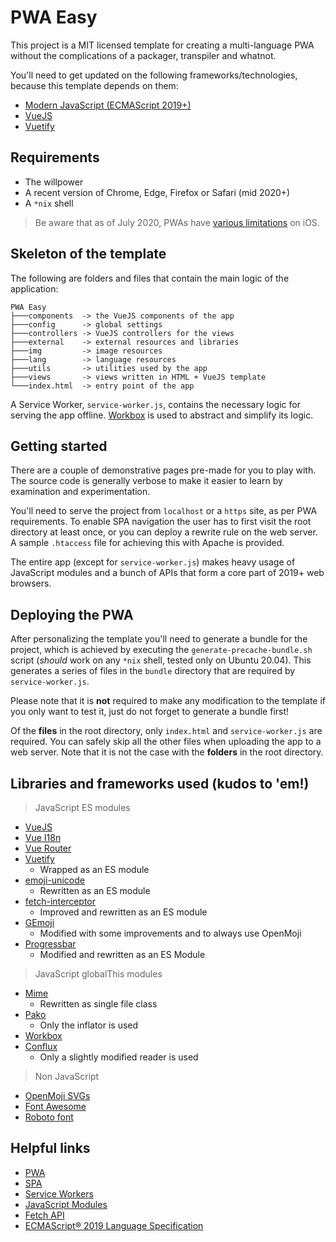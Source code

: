 # PWA Easy

This project is a MIT licensed template for creating a multi-language PWA without the complications of a packager, transpiler and whatnot.

You'll need to get updated on the following frameworks/technologies, because this template depends on them:

* [Modern JavaScript (ECMAScript 2019+)](https://developer.mozilla.org/en-US/docs/Web/JavaScript/Language_Resources)
* [VueJS](https://vuejs.org/)
* [Vuetify](https://vuetifyjs.com/)

## Requirements

* The willpower
* A recent version of Chrome, Edge, Firefox or Safari (mid 2020+)
* A `*nix` shell

> Be aware that as of July 2020, PWAs have [various limitations](https://yourstory.com/mystory/crucial-limitations-pwa-ios) on iOS.

## Skeleton of the template

The following are folders and files that contain the main logic of the application:

```
PWA Easy
├───components  -> the VueJS components of the app
├───config      -> global settings
├───controllers -> VueJS controllers for the views
├───external    -> external resources and libraries
├───img         -> image resources
├───lang        -> language resources
├───utils       -> utilities used by the app
├───views       -> views written in HTML + VueJS template
└───index.html  -> entry point of the app
```

A Service Worker, `service-worker.js`, contains the necessary logic for serving the app offline. [Workbox](https://developers.google.com/web/tools/workbox/) is used to abstract and simplify its logic.

## Getting started

There are a couple of demonstrative pages pre-made for you to play with. The source code is generally verbose to make it easier to learn by examination and experimentation.

You'll need to serve the project from `localhost` or a `https` site, as per PWA requirements. To enable SPA navigation the user has to first visit the root directory at least once, or you can deploy a rewrite rule on the web server. A sample `.htaccess` file for achieving this with Apache is provided.

The entire app (except for `service-worker.js`) makes heavy usage of JavaScript modules and a bunch of APIs that form a core part of 2019+ web browsers.

## Deploying the PWA

After personalizing the template you'll need to generate a bundle for the project, which is achieved by executing the `generate-precache-bundle.sh` script (_should_ work on any `*nix` shell, tested only on Ubuntu 20.04). This generates a series of files in the `bundle` directory that are required by `service-worker.js`.

Please note that it is **not** required to make any modification to the template if you only want to test it, just do not forget to generate a bundle first!

Of the **files** in the root directory, only `index.html` and `service-worker.js` are required. You can safely skip all the other files when uploading the app to a web server. Note that it is not the case with the **folders** in the root directory.  

## Libraries and frameworks used (kudos to 'em!)

> JavaScript ES modules

* [VueJS](https://vuejs.org/)
* [Vue I18n](https://github.com/kazupon/vue-i18n)
* [Vue Router](https://github.com/vuejs/vue-router)
* [Vuetify](https://vuetifyjs.com/)
  * Wrapped as an ES module
* [emoji-unicode](https://github.com/IonicaBizau/emoji-unicode/)
  * Rewritten as an ES module
* [fetch-interceptor](https://github.com/itsfadnis/fetch-interceptor/)
  * Improved and rewritten as an ES module
* [GEmoji](https://github.com/github/g-emoji-element/)
  * Modified with some improvements and to always use OpenMoji
* [Progressbar](https://github.com/shashibeit/progressbar/)
  * Modified and rewritten as an ES Module

> JavaScript globalThis modules

* [Mime](https://github.com/broofa/mime/)
  * Rewritten as single file class
* [Pako](https://github.com/nodeca/pako/)
  * Only the inflator is used
* [Workbox](https://github.com/GoogleChrome/workbox/)
* [Conflux](https://github.com/transcend-io/conflux)
  * Only a slightly modified reader is used

> Non JavaScript

* [OpenMoji SVGs](https://github.com/hfg-gmuend/openmoji/)
* [Font Awesome](https://github.com/FortAwesome/Font-Awesome)
* [Roboto font](https://github.com/googlefonts/roboto)

## Helpful links
* [PWA](https://developer.mozilla.org/en-US/docs/Web/Progressive_web_apps)
* [SPA](https://developer.mozilla.org/en-US/docs/Glossary/SPA)
* [Service Workers](https://developer.mozilla.org/en-US/docs/Web/API/Service_Worker_API)
* [JavaScript Modules](https://developer.mozilla.org/en-US/docs/Web/JavaScript/Guide/Modules)
* [Fetch API](https://developer.mozilla.org/en-US/docs/Web/API/Fetch_API)
* [ECMAScript® 2019 Language Specification](https://ecma-international.org/ecma-262/10.0/index.html)